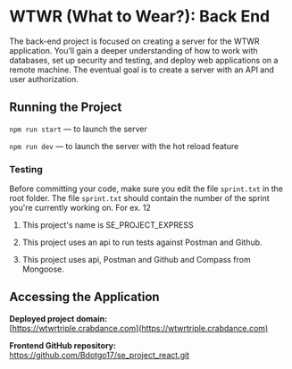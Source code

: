 # WTWR (What to Wear?): Back End
The back-end project is focused on creating a server for the WTWR application. You’ll gain a deeper understanding of how to work with databases, set up security and testing, and deploy web applications on a remote machine. The eventual goal is to create a server with an API and user authorization.
## Running the Project
`npm run start` — to launch the server 

`npm run dev` — to launch the server with the hot reload feature

### Testing
Before committing your code, make sure you edit the file `sprint.txt` in the root folder. The file `sprint.txt` should contain the number of the sprint you're currently working on. For ex. 12

1. This project's name is SE_PROJECT_EXPRESS

2. This project uses an api to run tests against Postman and Github.

3. This project uses api, Postman and Github and Compass from Mongoose. 

## Accessing the Application

**Deployed project domain:**  
[https://wtwrtriple.crabdance.com](https://wtwrtriple.crabdance.com)

**Frontend GitHub repository:**  
https://github.com/Bdotgo17/se_project_react.git
